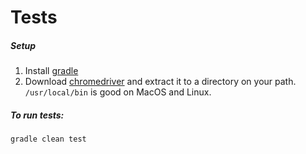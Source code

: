 # Tests
##### Setup
1. Install [gradle](https://gradle.org/install/)
1. Download [chromedriver](http://chromedriver.storage.googleapis.com/index.html) and extract it to a directory on your path.
    `/usr/local/bin` is good on MacOS and Linux.

##### To run tests:
`gradle clean test`

